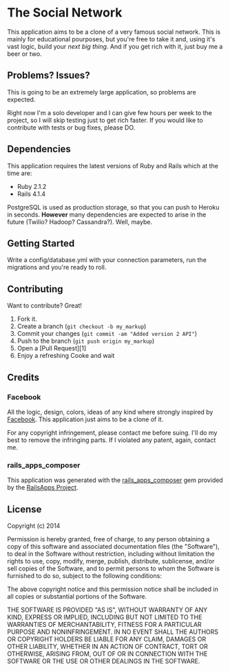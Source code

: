 The Social Network
================

This application aims to be a clone of a very famous social network. This is mainly for educational pourposes, but you're free to take it and, using it's vast logic, build your _next big thing_. And if you get rich with it, just buy me a beer or two.

Problems? Issues?
-----------------

This is going to be an extremely large application, so problems are expected. 

Right now I'm a solo developer and I can give few hours per week to the project, so I will skip testing just to get rich faster. If you would like to contribute with tests or bug fixes, please DO.

Dependencies
-------------

This application requires the latest versions of Ruby and Rails which at the time are:

- Ruby 2.1.2
- Rails 4.1.4

PostgreSQL is used as production storage, so that you can push to Heroku in seconds. **However** many dependencies are expected to arise in the future (Twilio? Hadoop? Cassandra?). Well, maybe.

Getting Started
---------------

Write a config/database.yml with your connection parameters, run the migrations and you're ready to roll.

Contributing
------------

Want to contribute? Great!

1. Fork it.
2. Create a branch (`git checkout -b my_markup`)
3. Commit your changes (`git commit -am "Added version 2 API"`)
4. Push to the branch (`git push origin my_markup`)
5. Open a [Pull Request][1]
6. Enjoy a refreshing Cooke and wait

Credits
-------

### Facebook

All the logic, design, colors, ideas of any kind where strongly inspired by [Facebook](https://www.facebook.com). This application just aims to be a clone of it.

For any copyright infringement, please contact me before suing. I'll do my best to remove the infringing parts. If I violated any patent, again, contact me.

### rails_apps_composer

This application was generated with the [rails_apps_composer](https://github.com/RailsApps/rails_apps_composer) gem provided by the [RailsApps Project](http://railsapps.github.io/).

License
-------

Copyright (c) 2014

Permission is hereby granted, free of charge, to any person obtaining a copy of this software and associated documentation files (the "Software"), to deal in the Software without restriction, including without limitation the rights to use, copy, modify, merge, publish, distribute, sublicense, and/or sell copies of the Software, and to permit persons to whom the Software is furnished to do so, subject to the following conditions:

The above copyright notice and this permission notice shall be included in all copies or substantial portions of the Software.

THE SOFTWARE IS PROVIDED "AS IS", WITHOUT WARRANTY OF ANY KIND, EXPRESS OR IMPLIED, INCLUDING BUT NOT LIMITED TO THE WARRANTIES OF MERCHANTABILITY, FITNESS FOR A PARTICULAR PURPOSE AND NONINFRINGEMENT. IN NO EVENT SHALL THE AUTHORS OR COPYRIGHT HOLDERS BE LIABLE FOR ANY CLAIM, DAMAGES OR OTHER LIABILITY, WHETHER IN AN ACTION OF CONTRACT, TORT OR OTHERWISE, ARISING FROM, OUT OF OR IN CONNECTION WITH THE SOFTWARE OR THE USE OR OTHER DEALINGS IN THE SOFTWARE.
